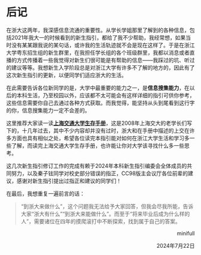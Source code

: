 # 后记

在浙大这两年，我深感信息流通的重要性。从学长学姐那里了解到的各种信息，包括2021年我大一的时候看到的新生指引，都给了我不少帮助，我经常想，如果当时没有某某跟我说的某句话，或许我的生活轨迹就不会是现在这样了。于是在浙江大学粤东招生组的新生群里，在我担任学长组的各个班级群里，我都以消息或者直播的方式传播着一些我觉得对新生们很可能是有帮助的信息——我踩过的坑、听过的建议等等。我想新生入学阶段总是对浙江大学有许多不了解的地方的，因此有了这次新生指引的更新，以便同学们适应浙大的生活。

在此需要告诉各位新同学的是，大学中最重要的能力之一，是**信息搜集能力**，在以后的本科生活，乃至校园以外，应该都不太可能会有这样详细的指引可供你参考，这些信息需要你自己去通过各种方式获取。而我觉得，能坚持从头到尾看到这行字的你，信息搜集能力一定不会差的。

这里推荐大家读一读[**上海交通大学生存手册**](https://survivesjtu.gitbook.io/survivesjtumanual/li-zhi-pian/huan-ying-lai-dao-shang-hai-jiao-tong-da-xue)，这是2008年上海交大的老学长们写下的，十几年过去，其中不少内容却并没有过时，浙大和在手册中描述的上交在许多方面也具有相似之处，希望各位读完本指引能对如何在浙江大学生活和学习多一些了解，而读完上海交通大学生存手册，也许能让你对大学该寻找什么多一些思考。

这几次新生指引修订工作的完成有赖于2024年本科新生指引编委会全体成员的共同努力，以及秦子铉同学对校史部分错误的指正，CC98版主会议厅各位前辈的建议，感谢对新生指引提出过指正和建议的同学们！

在最后，我想重复一遍前言的话：

> “到浙大来做什么”，这个问题我无法给予大家回答，但我会尽我所能，告诉大家“浙大有什么”“到浙大来能做什么”。而至于“将来毕业后成为什么样的人”，需要诸位在四年的摸爬滚打中不断探索，找到属于自己的答案。

<p align="right">minifull</p>
<p align="right">2024年7月22日</p>
